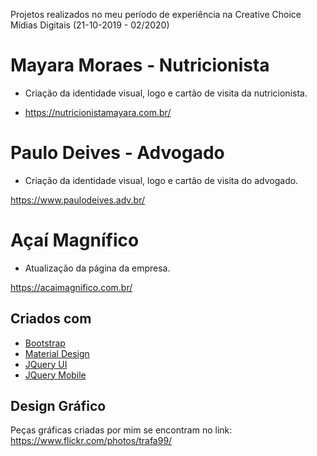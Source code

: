 Projetos realizados no meu período de experiência na Creative Choice Mídias Digitais (21-10-2019 - 02/2020)

# Mayara Moraes - Nutricionista

- Criação da identidade visual, logo e cartão de visita da nutricionista.

- https://nutricionistamayara.com.br/

# Paulo Deives - Advogado

- Criação da identidade visual, logo e cartão de visita do advogado.

https://www.paulodeives.adv.br/

# Açaí Magnífico

- Atualização da página da empresa.

https://acaimagnifico.com.br/

## Criados com

* [Bootstrap](https://getbootstrap.com/docs/4.3/getting-started/introduction/)
* [Material Design](https://mdbootstrap.com/)
* [JQuery UI](https://jqueryui.com/)
* [JQuery Mobile](https://jquerymobile.com/)

## Design Gráfico

Peças gráficas criadas por mim se encontram no link: https://www.flickr.com/photos/trafa99/
